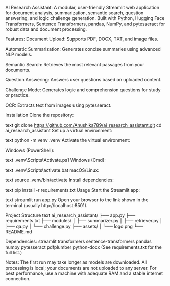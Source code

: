 AI Research Assistant:
A modular, user-friendly Streamlit web application for document analysis, summarization, semantic search, question answering, and logic challenge generation.
Built with Python, Hugging Face Transformers, Sentence Transformers, pandas, NumPy, and pytesseract for robust data and document processing.

Features:
Document Upload: Supports PDF, DOCX, TXT, and image files.

Automatic Summarization: Generates concise summaries using advanced NLP models.

Semantic Search: Retrieves the most relevant passages from your documents.

Question Answering: Answers user questions based on uploaded content.

Challenge Mode: Generates logic and comprehension questions for study or practice.

OCR: Extracts text from images using pytesseract.

Installation
Clone the repository:

text
git clone https://github.com/Anushika789/ai_research_assistant.git
cd ai_research_assistant
Set up a virtual environment:

text
python -m venv .venv
Activate the virtual environment:

Windows (PowerShell):

text
.venv\Scripts\Activate.ps1
Windows (Cmd):

text
.venv\Scripts\activate.bat
macOS/Linux:

text
source .venv/bin/activate
Install dependencies:

text
pip install -r requirements.txt
Usage
Start the Streamlit app:

text
streamlit run app.py
Open your browser to the link shown in the terminal (usually http://localhost:8501).

Project Structure
text
ai_research_assistant/
├── app.py
├── requirements.txt
├── modules/
│   ├── summarizer.py
│   ├── retriever.py
│   ├── qa.py
│   └── challenge.py
├── assets/
│   └── logo.png
└── README.md

Dependencies:
streamlit
transformers
sentence-transformers
pandas
numpy
pytesseract
pdfplumber
python-docx
(See requirements.txt for the full list.)

Notes:
The first run may take longer as models are downloaded.
All processing is local; your documents are not uploaded to any server.
For best performance, use a machine with adequate RAM and a stable internet connection.

